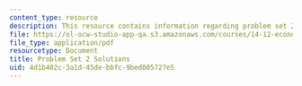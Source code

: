 ```yaml
---
content_type: resource
description: This resource contains information regarding problem set 2 solutions.
file: https://ol-ocw-studio-app-qa.s3.amazonaws.com/courses/14-12-economic-applications-of-game-theory-fall-2012/4d1b402c3a1d45debbfc9bed005727e5_MIT14_12F12_pset2sol.pdf
file_type: application/pdf
resourcetype: Document
title: Problem Set 2 Solutions
uid: 4d1b402c-3a1d-45de-bbfc-9bed005727e5
---
```

